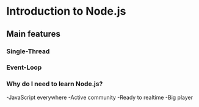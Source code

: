 # Introduction to Node.js

## Main features

### Single-Thread

### Event-Loop

### Why do I need to learn Node.js?
-JavaScript everywhere
-Active community
-Ready to realtime
-Big player
